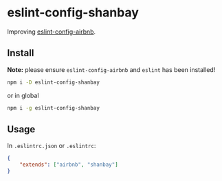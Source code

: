 # eslint-config-shanbay

Improving [eslint-config-airbnb](https://npmjs.com/eslint-config-airbnb).

## Install

**Note:** please ensure `eslint-config-airbnb` and `eslint` has been installed!

```sh
npm i -D eslint-config-shanbay
```

or in global

```sh
npm i -g eslint-config-shanbay
```

## Usage

In `.eslintrc.json` or `.eslintrc`:

```json
{
    "extends": ["airbnb", "shanbay"]
}
```

